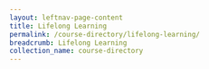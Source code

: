 ```yaml
---
layout: leftnav-page-content
title: Lifelong Learning
permalink: /course-directory/lifelong-learning/
breadcrumb: Lifelong Learning
collection_name: course-directory
---
```

